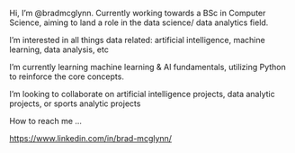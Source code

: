 Hi, I’m @bradmcglynn. Currently working towards a BSc in Computer Science, aiming to land a role in the data science/ data analytics field.

I’m interested in all things data related: artificial intelligence, machine learning, data analysis, etc

I’m currently learning machine learning & AI fundamentals, utilizing Python to reinforce the core concepts.

I’m looking to collaborate on artificial intelligence projects, data analytic projects, or sports analytic projects

How to reach me ... 

https://www.linkedin.com/in/brad-mcglynn/

<!---
bradmcglynn/bradmcglynn is a ✨ special ✨ repository because its `README.md` (this file) appears on your GitHub profile.
You can click the Preview link to take a look at your changes.
--->
